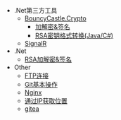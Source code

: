 
* .Net第三方工具
  * [BouncyCastle.Crypto](ThirdPartyTools/BouncyCastle.Crypto/)
  	* [加解密&签名](ThirdPartyTools/BouncyCastle.Crypto/RSAencryption)
  	* [RSA密钥格式转换(Java/C#)](ThirdPartyTools/BouncyCastle.Crypto/RSAKeyConvert)
  * [SignalR](ThirdPartyTools/SignalR/)
* .Net
  * [RSA加解密&签名](Csharp/RSAencryption)
* Other
  * [FTP连接](Other/FTPconnect)
  * [Git基本操作](Other/Git)
  * [Nginx](Other/Nginx)
  * [通过IP获取位置](Other/GetAddressByIP)
  * [gitea](Other/Gitea)

